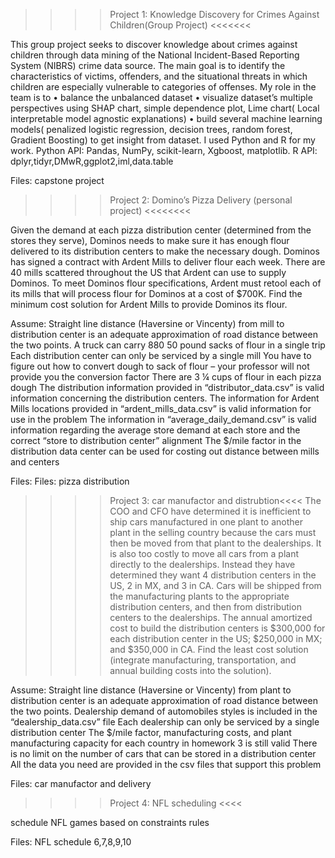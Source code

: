 >>>>Project 1: Knowledge Discovery for Crimes Against Children(Group Project) <<<<<<<

This group project seeks to discover knowledge about crimes against children through data mining of the National Incident-Based Reporting System (NIBRS) crime data source.  The main goal is to identify the characteristics of victims, offenders, and the situational threats in which children are especially vulnerable to categories of offenses. 
 My role in the team is to 
•	balance the unbalanced dataset
•	 visualize dataset’s multiple  perspectives using SHAP chart, simple dependence plot, Lime chart( Local interpretable model agnostic explanations) 
•	build several  machine learning models( penalized logistic regression, decision trees, random forest, Gradient Boosting)  to get insight from dataset.  I used Python and R for my work. 
Python API:  Pandas, NumPy, scikit-learn, Xgboost, matplotlib.
R  API:  dplyr,tidyr,DMwR,ggplot2,iml,data.table

Files:  capstone project

>>>>Project 2: Domino’s Pizza Delivery (personal project) <<<<<<<<

Given the demand at each pizza distribution center (determined from the stores they serve), Dominos needs to make sure it has enough flour delivered to its distribution centers to make the necessary dough. Dominos has signed a contract with Ardent Mills to deliver flour each week. There are 40 mills scattered throughout the US that Ardent can use to supply Dominos. To meet Dominos flour specifications, Ardent must retool each of its mills that will process flour for Dominos at a cost of $700K. Find the minimum cost solution for Ardent Mills to provide Dominos its flour.

Assume: Straight line distance (Haversine or Vincenty) from mill to distribution center is an adequate approximation of road distance between the two points. A truck can carry 880 50 pound sacks of flour in a single trip Each distribution center can only be serviced by a single mill You have to figure out how to convert dough to sack of flour – your professor will not provide you the conversion factor There are 3 ¼ cups of flour in each pizza dough The distribution information provided in “distributor_data.csv” is valid information concerning the distribution centers. The information for Ardent Mills locations provided in “ardent_mills_data.csv” is valid information for use in the problem The information in “average_daily_demand.csv” is valid information regarding the average store demand at each store and the correct “store to distribution center” alignment The $/mile factor in the distribution data center can be used for costing out distance between mills and centers

Files: Files: pizza distribution 

>>>> Project 3: car manufactor and distrubtion<<<<
The COO and CFO have determined it is inefficient to ship cars manufactured in one plant to another plant in the selling country because the cars must then be moved from that plant to the dealerships.  It is also too costly to move all cars from a plant directly to the dealerships.  Instead they have determined they want 4 distribution centers in the US, 2 in MX, and 3 in CA.  Cars will be shipped from the manufacturing plants to the appropriate distribution centers, and then from distribution centers to the dealerships.  The annual amortized cost to build the distribution centers is $300,000 for each distribution center in the US; $250,000 in MX; and $350,000 in CA.  Find the least cost solution (integrate manufacturing, transportation, and annual building costs into the solution). 

Assume:
Straight line distance (Haversine or Vincenty) from plant to distribution center is an adequate approximation of road distance between the two points.
Dealership demand of automobiles styles is included in the “dealership_data.csv” file
Each dealership can only be serviced by a single distribution center
The $/mile factor, manufacturing costs, and plant manufacturing capacity for each country in homework 3 is still valid
There is no limit on the number of cars that can be stored in a distribution center
All the data you need are provided in the csv files that support this problem

Files: car manufactor and delivery



>>>>Project 4: NFL scheduling <<<<

schedule NFL games based on constraints rules

Files: NFL schedule 6,7,8,9,10



